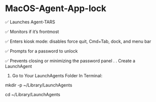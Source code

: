 # MacOS-Agent-App-lock

✅  Launches Agent-TARS

✅  Monitors if it’s frontmost

✅  Enters kiosk mode: disables force quit, Cmd+Tab, dock, and menu bar

✅  Prompts for a password to unlock

✅  Prevents closing or minimizing the password panel
.
.
Create a LaunchAgent
1. Go to Your LaunchAgents Folder
In Terminal:

mkdir -p ~/Library/LaunchAgents

cd ~/Library/LaunchAgents
